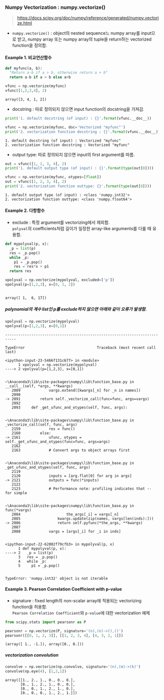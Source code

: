 ### Numpy Vectorization : numpy.vectorize()
> https://docs.scipy.org/doc/numpy/reference/generated/numpy.vectorize.html

* `numpy.vectorize()` : object의 nested sequence느 numpy array를 input으로 받고, numpy array 또는 numpy array의 tuple을 return하는 vectorized function을 정의함.

#### Example 1. 비교연산함수


```python
def myfunc(a, b):
  "Return a-b if a > b, otherwise return a + b"
  return a-b if a > b else a+b

vfunc = np.vectorize(myfunc)
vfunc([1,2,3,4], 2)
```




    array([3, 4, 1, 2])



* docstring : 따로 정의되지 않으면 input function의 docstring을 가져감.


```python
print('1. default docstring (of input) : {}'.format(vfunc.__doc__))

vfunc = np.vectorize(myfunc, doc='Vectorized "myfunc"')
print('2. vectorization function docstring : {}'.format(vfunc.__doc__))
```

    1. default docstring (of input) : Vectorized "myfunc"
    2. vectorization function docstring : Vectorized "myfunc"
    

* output type: 따로 정의되지 않으면 input의 first argument를 따름.


```python
out = vfunc([1, 2, 3, 4], 2)
print('1. default output type (of input) : {}'.format(type(out[0])))

vfunc = np.vectorize(myfunc, otypes=[float])
out = vfunc([1, 2, 3, 4], 2)
print('2. vectorization function outtype: {}'.format(type(out[0])))
```

    1. default output type (of input) : <class 'numpy.int32'>
    2. vectorization function outtype: <class 'numpy.float64'>
    

#### Example 2. 다항함수
* exclude : 특정 argument를 vectorizing에서 제외함.  
`polyval`의 coefficients처럼 길이가 일정한 array-like arguments를 다룰 때 유용함.


```python
def mypolyval(p, x):
  _p = list(p)
  res = _p.pop()
  while _p:
    p1 = _p.pop()
    res = res*x + p1
  return res

vpolyval = np.vectorize(mypolyval, excluded=['p'])
vpolyval(p=[1,2,3], x=[0, 1, 2])
  
```




    array([ 1,  6, 17])



   ##### polynomial의 계수 list인 p를 exclude하지 않으면 아래와 같이 오류가 발생함.


```python
vpolyval = np.vectorize(mypolyval)
vpolyval(p=[1,2,3], x=[0,1])
```


    ---------------------------------------------------------------------------

    TypeError                                 Traceback (most recent call last)

    <ipython-input-23-5466f131c677> in <module>
          1 vpolyval = np.vectorize(mypolyval)
    ----> 2 vpolyval(p=[1,2,3], x=[0,1])
    

    ~\Anaconda3\lib\site-packages\numpy\lib\function_base.py in __call__(self, *args, **kwargs)
       2089             vargs.extend([kwargs[_n] for _n in names])
       2090 
    -> 2091         return self._vectorize_call(func=func, args=vargs)
       2092 
       2093     def _get_ufunc_and_otypes(self, func, args):
    

    ~\Anaconda3\lib\site-packages\numpy\lib\function_base.py in _vectorize_call(self, func, args)
       2159             res = func()
       2160         else:
    -> 2161             ufunc, otypes = self._get_ufunc_and_otypes(func=func, args=args)
       2162 
       2163             # Convert args to object arrays first
    

    ~\Anaconda3\lib\site-packages\numpy\lib\function_base.py in _get_ufunc_and_otypes(self, func, args)
       2119 
       2120             inputs = [arg.flat[0] for arg in args]
    -> 2121             outputs = func(*inputs)
       2122 
       2123             # Performance note: profiling indicates that -- for simple
    

    ~\Anaconda3\lib\site-packages\numpy\lib\function_base.py in func(*vargs)
       2084                     the_args[_i] = vargs[_n]
       2085                 kwargs.update(zip(names, vargs[len(inds):]))
    -> 2086                 return self.pyfunc(*the_args, **kwargs)
       2087 
       2088             vargs = [args[_i] for _i in inds]
    

    <ipython-input-22-62002f79cfb3> in mypolyval(p, x)
          1 def mypolyval(p, x):
    ----> 2   _p = list(p)
          3   res = _p.pop()
          4   while _p:
          5     p1 = _p.pop()
    

    TypeError: 'numpy.int32' object is not iterable


#### Example 3. Pearson Correlation Coefficient with p-value
* signature : fixed length의 non-scalar array에 적용되는 vectorizing function을 허용함.  
`Pearson Correlation Coefficient`와 `p-value`에 대한 vectorization 예제


```python
from scipy.stats import pearsonr as P

pearsonr = np.vectorize(P, signature='(n),(n)->(),()')
pearsonr([[0, 1, 2, 3]], [[1, 2, 3, 4], [4, 3, 2, 1]])
```




    (array([ 1., -1.]), array([0., 0.]))



##### vectorization convolution


```python
convolve = np.vectorize(np.convolve, signature='(n),(m)->(k)')
convolve(np.eye(4), [1,2,1])
```




    array([[1., 2., 1., 0., 0., 0.],
           [0., 1., 2., 1., 0., 0.],
           [0., 0., 1., 2., 1., 0.],
           [0., 0., 0., 1., 2., 1.]])



